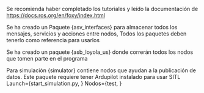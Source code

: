 Se recomienda haber completado los tutoriales y leído la documentación de https://docs.ros.org/en/foxy/index.html

Se ha creado un Paquete {asv_interfaces} para almacenar todos los mensajes, servicios y acciones entre nodos, Todos los paquetes deben tenerlo como referencia para usarlos

Se ha creado un paquete {asb_loyola_us} donde correrán todos los nodos que tomen parte en el programa

Para simulación {simulator} contiene nodos que ayudan a la publicación de datos. Este paquete requiere tener Ardupilot instalado para usar SITL
Launch={start_simulation.py, }
Nodos={test, }

